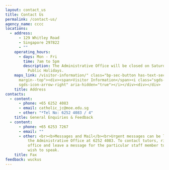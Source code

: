```yaml
---
layout: contact_us
title: Contact Us
permalink: /contact-us/
agency_name: cccc
locations:
  - address:
      - 129 Whitley Road
      - Singapore 297822
      - ""
    operating_hours:
      - days: Mon - Fri
        time: 7am to 5pm
        description: The Administrative Office will be closed on Saturdays, Sundays and
          Public Holidays.
    maps_link: /visitor-information/" class="bp-sec-button has-text-secondary
      margin--top"><div><span>Visitor Information</span><i class="sgds-icon
      sgds-icon-arrow-right" aria-hidden="true"></i></div><div></div>
    title: Address
contacts:
  - content:
      - phone: +65 6252 4083
      - email: catholic_jc@moe.edu.sg
      - other: "*Tel No: 6252 4083 / 4"
    title: General Enquiries & Feedback
  - content:
      - phone: +65 6253 7267
      - email: ""
      - other: <br><b>Messages and Mail</b><br>Urgent messages can be left by ringing
          the Administrative Office at 6252 4083. To contact tutors, ring the
          office and leave a message for the particular staff member to whom you
          wish to speak.
    title: Fax
feedback: wuckus
---
```

